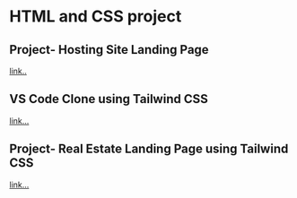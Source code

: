 # HTML and CSS project
## Project- Hosting Site Landing Page
[link..](https://beamish-cocada-1daa89.netlify.app/)
## VS Code Clone using Tailwind CSS 

[link...](https://stupendous-cuchufli-ec475c.netlify.app/)
## Project- Real Estate Landing Page using Tailwind CSS

[link...](https://comforting-mandazi-cd1962.netlify.app/)